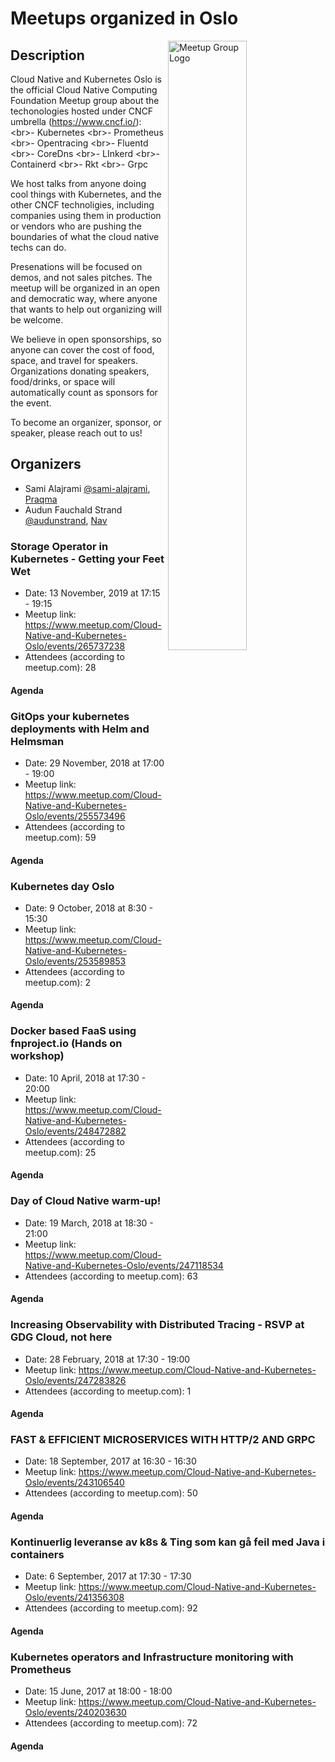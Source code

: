 # Meetups organized in Oslo

<img width="50%" align="right" alt="Meetup Group Logo" src="https://secure.meetupstatic.com/photos/event/3/8/d/3/highres_461954547.jpeg">

## Description

<p>Cloud Native and Kubernetes Oslo is the official Cloud Native Computing Foundation Meetup group about the techonologies hosted under CNCF umbrella (<a href="https://www.cncf.io/" class="linkified">https://www.cncf.io/</a>): &lt;br&gt;- Kubernetes &lt;br&gt;- Prometheus &lt;br&gt;- Opentracing &lt;br&gt;- Fluentd &lt;br&gt;- CoreDns &lt;br&gt;- LInkerd &lt;br&gt;- Containerd &lt;br&gt;- Rkt &lt;br&gt;- Grpc</p>
<p>We host talks from anyone doing cool things with Kubernetes, and the other CNCF technoligies, including companies using them in production or vendors who are pushing the boundaries of what the cloud native techs can do.</p>
<p>Presenations will be focused on demos, and not sales pitches. The meetup will be organized in an open and democratic way, where anyone that wants to help out organizing will be welcome.</p>
<p>We believe in open sponsorships, so anyone can cover the cost of food, space, and travel for speakers. Organizations donating speakers, food/drinks, or space will automatically count as sponsors for the event.</p>
<p>To become an organizer, sponsor, or speaker, please reach out to us!</p>


## Organizers

- Sami Alajrami [@sami-alajrami](https://github.com/sami-alajrami), [Praqma](https://www.praqma.com/)
- Audun Fauchald Strand [@audunstrand](https://github.com/audunstrand), [Nav](https://www.nav.no/Forsiden)

### Storage Operator in Kubernetes - Getting your Feet Wet

- Date: 13 November, 2019 at 17:15 - 19:15
- Meetup link: https://www.meetup.com/Cloud-Native-and-Kubernetes-Oslo/events/265737238
- Attendees (according to meetup.com): 28

#### Agenda


### GitOps your kubernetes deployments with Helm and Helmsman

- Date: 29 November, 2018 at 17:00 - 19:00
- Meetup link: https://www.meetup.com/Cloud-Native-and-Kubernetes-Oslo/events/255573496
- Attendees (according to meetup.com): 59

#### Agenda


### Kubernetes day Oslo

- Date: 9 October, 2018 at 8:30 - 15:30
- Meetup link: https://www.meetup.com/Cloud-Native-and-Kubernetes-Oslo/events/253589853
- Attendees (according to meetup.com): 2

#### Agenda


### Docker based FaaS using fnproject.io (Hands on workshop)

- Date: 10 April, 2018 at 17:30 - 20:00
- Meetup link: https://www.meetup.com/Cloud-Native-and-Kubernetes-Oslo/events/248472882
- Attendees (according to meetup.com): 25

#### Agenda


### Day of Cloud Native warm-up!

- Date: 19 March, 2018 at 18:30 - 21:00
- Meetup link: https://www.meetup.com/Cloud-Native-and-Kubernetes-Oslo/events/247118534
- Attendees (according to meetup.com): 63

#### Agenda


### Increasing Observability with Distributed Tracing - RSVP at GDG Cloud, not here

- Date: 28 February, 2018 at 17:30 - 19:00
- Meetup link: https://www.meetup.com/Cloud-Native-and-Kubernetes-Oslo/events/247283826
- Attendees (according to meetup.com): 1

#### Agenda


### FAST & EFFICIENT MICROSERVICES WITH HTTP/2 AND GRPC

- Date: 18 September, 2017 at 16:30 - 16:30
- Meetup link: https://www.meetup.com/Cloud-Native-and-Kubernetes-Oslo/events/243106540
- Attendees (according to meetup.com): 50

#### Agenda


### Kontinuerlig leveranse av k8s & Ting som kan gå feil med Java i containers

- Date: 6 September, 2017 at 17:30 - 17:30
- Meetup link: https://www.meetup.com/Cloud-Native-and-Kubernetes-Oslo/events/241356308
- Attendees (according to meetup.com): 92

#### Agenda


### Kubernetes operators and Infrastructure monitoring with Prometheus

- Date: 15 June, 2017 at 18:00 - 18:00
- Meetup link: https://www.meetup.com/Cloud-Native-and-Kubernetes-Oslo/events/240203630
- Attendees (according to meetup.com): 72

#### Agenda

